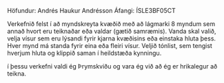 Höfundur: Andrés Haukur Andrésson
Áfangi: ÍSLE3BF05CT

Verkefnið felst í að myndskreyta kvæðið með að lágmarki 8 myndum sem annað hvort eru teiknaðar eða valdar (gætið samræmis). Vanda skal valið, velja vísur sem eru lýsandi fyrir kjarna kvæðisins eða einstaka hluta þess. Hver mynd má standa fyrir eina eða fleiri vísur. Veljið tónlist, sem tengist hverjum hluta og klippið saman í heildstæða kynningu.

í þessu verkefni valdi ég Þrymskviðu og vara ég við að ég er hrikalegur að teikna.

